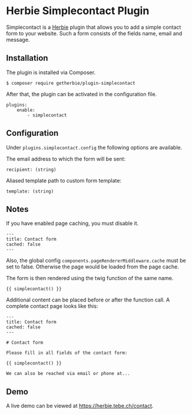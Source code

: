 # Herbie Simplecontact Plugin

Simplecontact is a [Herbie](https://github.com/getherbie) plugin that allows you to add a simple contact form to your website.
Such a form consists of the fields name, email and message.

## Installation

The plugin is installed via Composer.

	$ composer require getherbie/plugin-simplecontact

After that, the plugin can be activated in the configuration file.

    plugins:
        enable:
            - simplecontact

## Configuration

Under `plugins.simplecontact.config` the following options are available.

The email address to which the form will be sent:

    recipient: (string)

Aliased template path to custom form template:

    template: (string)

## Notes

If you have enabled page caching, you must disable it.

    ---
    title: Contact form
    cached: false
    ---

Also, the global config `components.pageRendererMiddleware.cache` must be set to false.
Otherwise the page would be loaded from the page cache.

The form is then rendered using the twig function of the same name.

    {{ simplecontact() }}

Additional content can be placed before or after the function call. 
A complete contact page looks like this:

    ---
    title: Contact form
    cached: false
    ---

    # Contact form

    Please fill in all fields of the contact form:
    
    {{ simplecontact() }}

    We can also be reached via email or phone at...    

## Demo

A live demo can be viewed at <https://herbie.tebe.ch/contact>.
